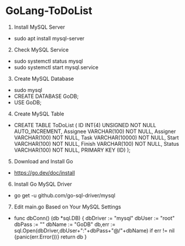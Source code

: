 # GoLang-ToDoList

1. Install MySQL Server
- sudo apt install mysql-server

2. Check MySQL Service
- sudo systemctl status mysql
- sudo systemctl start mysql.service

3. Create MySQL Database
- sudo mysql
- CREATE DATABASE GoDB;
- USE GoDB;

4. Create MySQL Table
- CREATE TABLE ToDoList (
    ID INT(4) UNSIGNED NOT NULL AUTO_INCREMENT,
    Assignee VARCHAR(100) NOT NULL,
    Assigner VARCHAR(100) NOT NULL,
    Task VARCHAR(10000) NOT NULL,
    Start VARCHAR(100) NOT NULL,
    Finish VARCHAR(100) NOT NULL,
    Status VARCHAR(100) NOT NULL,
    PRIMARY KEY (ID)
    );

5. Download and Install Go
- https://go.dev/doc/install

6. Install Go MySQL Driver
- go get -u github.com/go-sql-driver/mysql

7. Edit main.go Based on Your MySQL Settings
- func dbConn() (db *sql.DB) {
    dbDriver := "mysql"
    dbUser := "root"
    dbPass := ""
    dbName := "GoDB"
    db,err := sql.Open(dbDriver,dbUser+":"+dbPass+"@/"+dbName)
    if err != nil {panic(err.Error())}
    return db
  }
